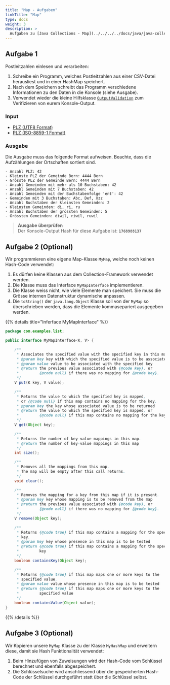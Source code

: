 ```yaml
---
title: "Map - Aufgaben"
linkTitle: "Map"
type: docs
weight: 3
description: >
  Aufgaben zu [Java Collections - Map](../../../../docs/java/java-collections/04_map)
---
```


## Aufgabe 1
Postleitzahlen einlesen und verarbeiten:

1. Schreibe ein Programm, welches Postleitzahlen aus einer CSV-Datei herausliest und in einer HashMap speichert.
2. Nach dem Speichern schreibt das Programm verschiedene Informationen zu den Daten in die Konsole (siehe Ausgabe).
3. Verwendet wieder die kleine Hilfsklasse [`OutputValidation`](https://github.com/it-ninjas/code/blob/main/helper/src/main/java/ch/itninjas/validator/OutputValidation.java) zum Verifizieren von eurem Konsole-Output. 

### Input
- <a href="/files/csv/Postleitzahlen_UTF8.csv">PLZ (UTF8 Format)</a>
- <a href="/files/csv/Postleitzahlen_ISO-8859-1.csv">PLZ (ISO-8859-1 Format)</a>

### Ausgabe  
Die Ausgabe muss das folgende Format aufweisen. Beachte, dass die Aufzählungen der Ortschaften sortiert sind.
```text
- Anzahl PLZ: 42
- Kleinste PLZ der Gemeinde Bern: 4444 Bern
- Grösste PLZ der Gemeinde Bern: 4444 Bern
- Anzahl Gemeinden mit mehr als 10 Buchstaben: 42
- Anzahl Gemeinden mit 7 Buchstaben: 42
- Anzahl Gemeinden mit der Buchstabenfolge 'ent': 42
- Gemeinden mit 3 Buchstaben: Abc, Def, Xzz
- Anzahl Buchstaben der kleinsten Gemeinden: 2
- Kleinsten Gemeinden: di, ri, ru
- Anzahl Buchstaben der grössten Gemeinden: 5
- Grössten Gemeinden: diwil, riwil, ruwil
```
> **Ausgabe überprüfen**  
> Der Konsole-Output Hash für diese Aufgabe ist: **`1768988137`**

## Aufgabe 2 (Optional)
Wir programmieren eine eigene Map-Klasse `MyMap`, welche noch keinen Hash-Code verwendet:

1. Es dürfen keine Klassen aus dem Collection-Framework verwendet werden.
2. Die Klasse muss das Interface `MyMapInterface` implementieren.
3. Die Klasse weiss nicht, wie viele Elemente man speichert. Sie muss die Grösse internen Datenstruktur dynamische anpassen.
4. Die `toString()` der `java.lang.Object` Klasse soll von der `MyMap` so überschrieben werden, dass die Elemente kommasepariert ausgegeben werden.

{{% details title="Inferface MyMapInterface" %}}

```java
package com.examples.list;

public interface MyMapInterface<K, V> {

    /**
     * Associates the specified value with the specified key in this map.
     * @param key key with which the specified value is to be associated
     * @param value value to be associated with the specified key
     * @return the previous value associated with {@code key}, or
     *         {@code null} if there was no mapping for {@code key}.
     */
    V put(K key, V value);

    /**
     * Returns the value to which the specified key is mapped,
     * or {@code null} if this map contains no mapping for the key.
     * @param key the key whose associated value is to be returned
     * @return the value to which the specified key is mapped, or
     *         {@code null} if this map contains no mapping for the key
     */
    V get(Object key);

    /**
     * Returns the number of key-value mappings in this map.
     * @return the number of key-value mappings in this map
     */
    int size();

    /**
     * Removes all the mappings from this map.
     * The map will be empty after this call returns.
     */
    void clear();

    /**
     * Removes the mapping for a key from this map if it is present.
     * @param key key whose mapping is to be removed from the map
     * @return the previous value associated with {@code key}, or
     *         {@code null} if there was no mapping for {@code key}.
     */
    V remove(Object key);

    /**
     * Returns {@code true} if this map contains a mapping for the specified
     * key.
     * @param key key whose presence in this map is to be tested
     * @return {@code true} if this map contains a mapping for the specified
     *         key
     */
    boolean containsKey(Object key);

    /**
     * Returns {@code true} if this map maps one or more keys to the
     * specified value.
     * @param value value whose presence in this map is to be tested
     * @return {@code true} if this map maps one or more keys to the
     *         specified value
     */
    boolean containsValue(Object value);
}

```

{{% /details %}}

## Aufgabe 3 (Optional)
Wir Kopieren unsere `MyMap` Klasse zu der Klasse `MyHashMap` und erweitern diese, damit sie Hash Funktionalität verwendet:

1. Beim Hinzufügen von Zuweisungen wird der Hash-Code vom Schlüssel berechnet und ebenfalls abgespeichert.
2. Die Schlüsselsuche wird anschliessend über die gespeicherten Hash-Code der Schlüssel durchgeführt statt über die Schlüssel selbst.
